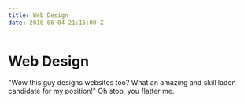```yaml
---
title: Web Design
date: 2018-06-04 21:15:00 Z
---
```


# Web Design

"Wow this guy designs websites too? What an amazing and skill laden candidate for my position!" Oh stop, you flatter me.